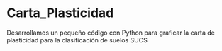# Carta_Plasticidad
Desarrollamos un pequeño código con Python para graficar la carta de plasticidad para la clasificación de suelos SUCS
